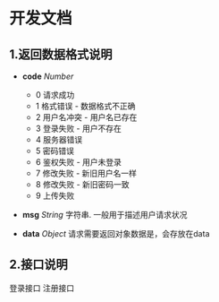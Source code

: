 # 开发文档

## 1.返回数据格式说明
- **code** *Number*
    - 0 请求成功
    - 1 格式错误 - 数据格式不正确 
    - 2 用户名冲突 - 用户名已存在
    - 3 登录失败 - 用户不存在
    - 4 服务器错误
    - 5 密码错误
    - 6 鉴权失败 - 用户未登录
    - 7 修改失败 - 新旧用户名一样
    - 8 修改失败 - 新旧密码一致
    - 9 上传失败

- **msg** *String*
    字符串. 一般用于描述用户请求状况

- **data** *Object*
    请求需要返回对象数据是，会存放在data
## 2.接口说明
登录接口
注册接口